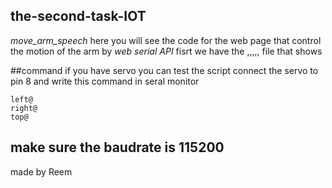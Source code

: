 ## the-second-task-IOT
*move_arm_speech*
here you will see the code for the web page that control the motion of the arm by *web serial API*
fisrt we have the ,,,,, file that  shows 

##command
if you have servo you can test the script connect the servo to pin 8 and write this command in seral monitor

```
left@
right@
top@
```
make sure the baudrate is 115200
-----

made by Reem 
